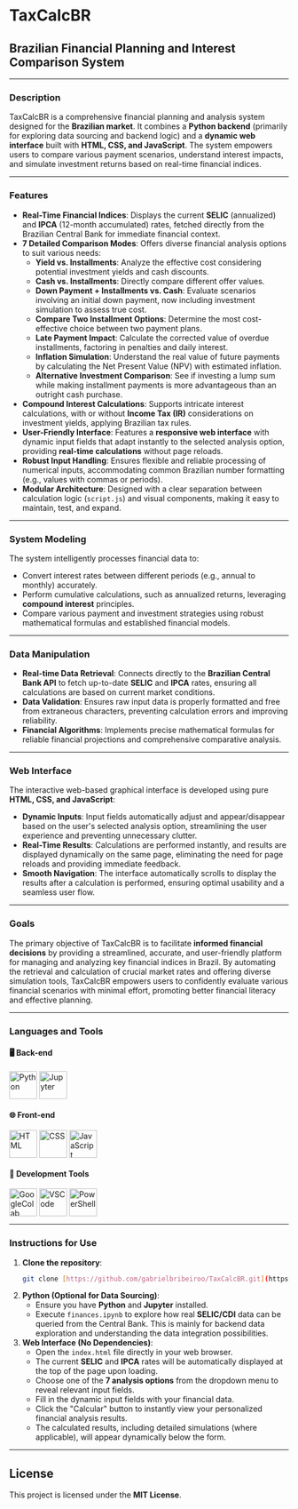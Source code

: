 # TaxCalcBR

## Brazilian Financial Planning and Interest Comparison System

---

### Description
TaxCalcBR is a comprehensive financial planning and analysis system designed for the **Brazilian market**. It combines a **Python backend** (primarily for exploring data sourcing and backend logic) and a **dynamic web interface** built with **HTML, CSS, and JavaScript**. The system empowers users to compare various payment scenarios, understand interest impacts, and simulate investment returns based on real-time financial indices.

---

### Features
* **Real-Time Financial Indices**: Displays the current **SELIC** (annualized) and **IPCA** (12-month accumulated) rates, fetched directly from the Brazilian Central Bank for immediate financial context.
* **7 Detailed Comparison Modes**: Offers diverse financial analysis options to suit various needs:
    * **Yield vs. Installments**: Analyze the effective cost considering potential investment yields and cash discounts.
    * **Cash vs. Installments**: Directly compare different offer values.
    * **Down Payment + Installments vs. Cash**: Evaluate scenarios involving an initial down payment, now including investment simulation to assess true cost.
    * **Compare Two Installment Options**: Determine the most cost-effective choice between two payment plans.
    * **Late Payment Impact**: Calculate the corrected value of overdue installments, factoring in penalties and daily interest.
    * **Inflation Simulation**: Understand the real value of future payments by calculating the Net Present Value (NPV) with estimated inflation.
    * **Alternative Investment Comparison**: See if investing a lump sum while making installment payments is more advantageous than an outright cash purchase.
* **Compound Interest Calculations**: Supports intricate interest calculations, with or without **Income Tax (IR)** considerations on investment yields, applying Brazilian tax rules.
* **User-Friendly Interface**: Features a **responsive web interface** with dynamic input fields that adapt instantly to the selected analysis option, providing **real-time calculations** without page reloads.
* **Robust Input Handling**: Ensures flexible and reliable processing of numerical inputs, accommodating common Brazilian number formatting (e.g., values with commas or periods).
* **Modular Architecture**: Designed with a clear separation between calculation logic (`script.js`) and visual components, making it easy to maintain, test, and expand.

---

### System Modeling
The system intelligently processes financial data to:
* Convert interest rates between different periods (e.g., annual to monthly) accurately.
* Perform cumulative calculations, such as annualized returns, leveraging **compound interest** principles.
* Compare various payment and investment strategies using robust mathematical formulas and established financial models.

---

### Data Manipulation
* **Real-time Data Retrieval**: Connects directly to the **Brazilian Central Bank API** to fetch up-to-date **SELIC** and **IPCA** rates, ensuring all calculations are based on current market conditions.
* **Data Validation**: Ensures raw input data is properly formatted and free from extraneous characters, preventing calculation errors and improving reliability.
* **Financial Algorithms**: Implements precise mathematical formulas for reliable financial projections and comprehensive comparative analysis.

---

### Web Interface
The interactive web-based graphical interface is developed using pure **HTML, CSS, and JavaScript**:
* **Dynamic Inputs**: Input fields automatically adjust and appear/disappear based on the user's selected analysis option, streamlining the user experience and preventing unnecessary clutter.
* **Real-Time Results**: Calculations are performed instantly, and results are displayed dynamically on the same page, eliminating the need for page reloads and providing immediate feedback.
* **Smooth Navigation**: The interface automatically scrolls to display the results after a calculation is performed, ensuring optimal usability and a seamless user flow.

---

### Goals
The primary objective of TaxCalcBR is to facilitate **informed financial decisions** by providing a streamlined, accurate, and user-friendly platform for managing and analyzing key financial indices in Brazil. By automating the retrieval and calculation of crucial market rates and offering diverse simulation tools, TaxCalcBR empowers users to confidently evaluate various financial scenarios with minimal effort, promoting better financial literacy and effective planning.

---

### Languages and Tools
#### 🖥 Back-end
<div style="display: inline_block"><cbr>
  <img align = "top" alt = "Python" height = "50" width = "50" src="https://cdn.jsdelivr.net/gh/devicons/devicon/icons/python/python-original.svg" />
  <img align = "top" alt = "Jupyter" height = "50" width = "50" src="https://upload.wikimedia.org/wikipedia/commons/3/38/Jupyter_logo.svg" />
</div>

#### 🌐 Front-end
<div style="display: inline_block"><cbr>
  <img align = "top" alt = "HTML" height = "50" width = "50" src="https://cdn.jsdelivr.net/gh/devicons/devicon/icons/html5/html5-original.svg" />
  <img align = "top" alt = "CSS" height = "50" width = "50" src="https://cdn.jsdelivr.net/gh/devicons/devicon/icons/css3/css3-original.svg" />
  <img align = "top" alt = "JavaScript" height = "50" width = "50" src="https://cdn.jsdelivr.net/gh/devicons/devicon/icons/javascript/javascript-original.svg" />
</div>

#### 🔧 Development Tools
<div style="display: inline_block"><cbr>
  <img align = "top" alt = "GoogleColab" height = "50" width = "50" src="https://upload.wikimedia.org/wikipedia/commons/d/d0/Google_Colaboratory_SVG_Logo.svg" />
  <img align = "top" alt = "VSCode" height = "50" width = "50" src="https://cdn.jsdelivr.net/gh/devicons/devicon/icons/vscode/vscode-original.svg" />
  <img align = "top" alt = "PowerShell" height = "50" width = "50" src="https://cdn.jsdelivr.net/gh/devicons/devicon/icons/powershell/powershell-original.svg" />
</div>

---

### Instructions for Use
1.  **Clone the repository**:
    ```bash
    git clone [https://github.com/gabrielbribeiroo/TaxCalcBR.git](https://github.com/gabrielbribeiroo/Finance.git)
    ```
2.  **Python (Optional for Data Sourcing)**:
    * Ensure you have **Python** and **Jupyter** installed.
    * Execute `finances.ipynb` to explore how real **SELIC/CDI** data can be queried from the Central Bank. This is mainly for backend data exploration and understanding the data integration possibilities.
3.  **Web Interface (No Dependencies)**:
    * Open the `index.html` file directly in your web browser.
    * The current **SELIC** and **IPCA** rates will be automatically displayed at the top of the page upon loading.
    * Choose one of the **7 analysis options** from the dropdown menu to reveal relevant input fields.
    * Fill in the dynamic input fields with your financial data.
    * Click the "Calcular" button to instantly view your personalized financial analysis results.
    * The calculated results, including detailed simulations (where applicable), will appear dynamically below the form.

---

## License
This project is licensed under the **MIT License**.